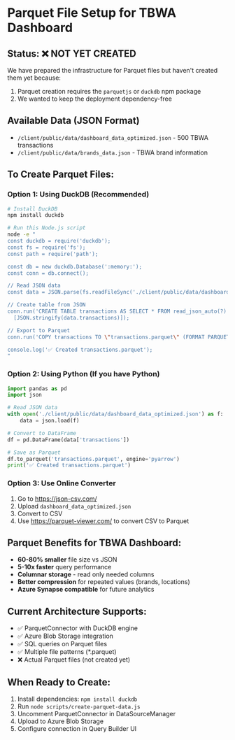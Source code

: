 # Parquet File Setup for TBWA Dashboard

## Status: ❌ NOT YET CREATED

We have prepared the infrastructure for Parquet files but haven't created them yet because:
1. Parquet creation requires the `parquetjs` or `duckdb` npm package
2. We wanted to keep the deployment dependency-free

## Available Data (JSON Format)
- `/client/public/data/dashboard_data_optimized.json` - 500 TBWA transactions
- `/client/public/data/brands_data.json` - TBWA brand information

## To Create Parquet Files:

### Option 1: Using DuckDB (Recommended)
```bash
# Install DuckDB
npm install duckdb

# Run this Node.js script
node -e "
const duckdb = require('duckdb');
const fs = require('fs');
const path = require('path');

const db = new duckdb.Database(':memory:');
const conn = db.connect();

// Read JSON data
const data = JSON.parse(fs.readFileSync('./client/public/data/dashboard_data_optimized.json'));

// Create table from JSON
conn.run('CREATE TABLE transactions AS SELECT * FROM read_json_auto(?)', 
  [JSON.stringify(data.transactions)]);

// Export to Parquet
conn.run('COPY transactions TO \"transactions.parquet\" (FORMAT PARQUET)');

console.log('✅ Created transactions.parquet');
"
```

### Option 2: Using Python (If you have Python)
```python
import pandas as pd
import json

# Read JSON data
with open('./client/public/data/dashboard_data_optimized.json') as f:
    data = json.load(f)

# Convert to DataFrame
df = pd.DataFrame(data['transactions'])

# Save as Parquet
df.to_parquet('transactions.parquet', engine='pyarrow')
print('✅ Created transactions.parquet')
```

### Option 3: Use Online Converter
1. Go to https://json-csv.com/
2. Upload `dashboard_data_optimized.json`
3. Convert to CSV
4. Use https://parquet-viewer.com/ to convert CSV to Parquet

## Parquet Benefits for TBWA Dashboard:
- **60-80% smaller** file size vs JSON
- **5-10x faster** query performance
- **Columnar storage** - read only needed columns
- **Better compression** for repeated values (brands, locations)
- **Azure Synapse compatible** for future analytics

## Current Architecture Supports:
- ✅ ParquetConnector with DuckDB engine
- ✅ Azure Blob Storage integration
- ✅ SQL queries on Parquet files
- ✅ Multiple file patterns (*.parquet)
- ❌ Actual Parquet files (not created yet)

## When Ready to Create:
1. Install dependencies: `npm install duckdb`
2. Run `node scripts/create-parquet-data.js`
3. Uncomment ParquetConnector in DataSourceManager
4. Upload to Azure Blob Storage
5. Configure connection in Query Builder UI